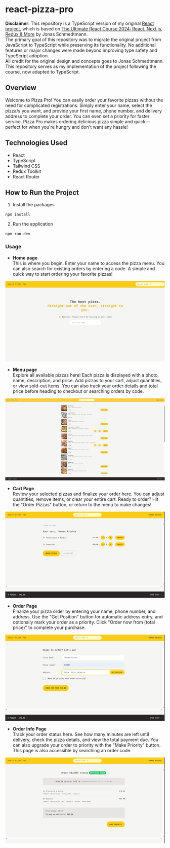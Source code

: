 # react-pizza-pro

**Disclaimer**: This repository is a TypeScript version of my original [React project](https://github.com/Martin-Andreev-288/react-pizza-pro), which is based on [The Ultimate React Course 2024: React, Next.js, Redux & More](https://www.udemy.com/course/the-ultimate-react-course/) by Jonas Schmedtmann.
<br />The primary goal of this repository was to migrate the original project from JavaScript to TypeScript while preserving its functionality. No additional features or major changes were made beyond improving type safety and TypeScript adoption.
<br />All credit for the original design and concepts goes to Jonas Schmedtmann. This repository serves as my implementation of the project following the course, now adapted to TypeScript.

## Overview
Welcome to Pizza Pro! You can easily order your favorite pizzas without the need for complicated registrations. Simply enter your name, select the pizza/s you want, and provide your first name, phone number, and delivery address to complete your order. You can even set a priority for faster service. Pizza Pro makes ordering delicious pizza simple and quick—perfect for when you're hungry and don't want any hassle!

## Technologies Used
- React
- TypeScript
- Tailwind CSS
- Redux Toolkit
- React Router

## How to Run the Project
1. Install the packages
```
npm install
```
2. Run the application
```
npm run dev
```

### Usage

- **Home page**
<br />This is where you begin. Enter your name to access the pizza menu. You can also search for existing orders by entering a code. A simple and quick way to start ordering your favorite pizzas!
<img src="./src/assets/homePage.png"/>

- **Menu page**
<br />Explore all available pizzas here! Each pizza is displayed with a photo, name, description, and price. Add pizzas to your cart, adjust quantities, or view sold-out items. You can also track your order details and total price before heading to checkout or searching orders by code.
<img src="./src/assets/menuPage.png"/>

- **Cart Page**
<br />Review your selected pizzas and finalize your order here. You can adjust quantities, remove items, or clear your entire cart. Ready to order? Hit the "Order Pizzas" button, or return to the menu to make changes!
<img src="./src/assets/cartPage.png"/>

- **Order Page**
<br />Finalize your pizza order by entering your name, phone number, and address. Use the "Get Position" button for automatic address entry, and optionally mark your order as a priority. Click "Order now from (total price)" to complete your purchase.
<img src="./src/assets/orderPage.png"/>

- **Order Info Page**
<br />Track your order status here. See how many minutes are left until delivery, check the pizza details, and view the total payment due. You can also upgrade your order to priority with the "Make Priority" button. This page is also accessible by searching an order code.
<img src="./src/assets/orderInfoPage.png"/>
